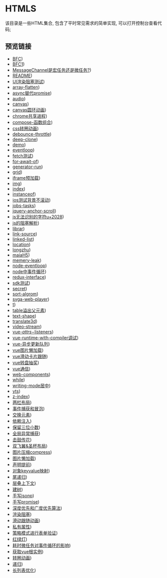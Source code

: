 # HTMLS

该目录是一些HTML集合, 包含了平时常见需求的简单实现, 可以打开控制台查看代码;

## 预览链接

- [BFC](https://lorainwings.github.io/demos/code-segment/BFC.md))
- [BFC1](https://lorainwings.github.io/demos/code-segment/BFC1.md))
- [MessageChannel是宏任务还是微任务?](https://lorainwings.github.io/demos/code-segment/MessageChannel是宏任务还是微任务?.md))
- [README](https://lorainwings.github.io/demos/code-segment/README.md))
- [UI渲染阻塞测试](https://lorainwings.github.io/demos/code-segment/UI渲染阻塞测试.md))
- [array-flatten](https://lorainwings.github.io/demos/code-segment/array-flatten.md))
- [async替代promise](https://lorainwings.github.io/demos/code-segment/async替代promise.md))
- [audio](https://lorainwings.github.io/demos/code-segment/audio.md))
- [canvas](https://lorainwings.github.io/demos/code-segment/canvas.md))
- [canvas圆环动画](https://lorainwings.github.io/demos/code-segment/canvas圆环动画.md))
- [chrome共享进程](https://lorainwings.github.io/demos/code-segment/chrome共享进程.md))
- [compose-函数组合](https://lorainwings.github.io/demos/code-segment/compose-函数组合.md))
- [css转圈动画](https://lorainwings.github.io/demos/code-segment/css转圈动画.md))
- [debounce-throttle](https://lorainwings.github.io/demos/code-segment/debounce-throttle.md))
- [deep-clone](https://lorainwings.github.io/demos/code-segment/deep-clone.md))
- [demo](https://lorainwings.github.io/demos/code-segment/demo.md))
- [eventloop](https://lorainwings.github.io/demos/code-segment/eventloop.md))
- [fetch测试](https://lorainwings.github.io/demos/code-segment/fetch测试.md))
- [for-await-of](https://lorainwings.github.io/demos/code-segment/for-await-of.md))
- [generator-run](https://lorainwings.github.io/demos/code-segment/generator-run.md))
- [grid](https://lorainwings.github.io/demos/code-segment/grid.md))
- [iframe预加载](https://lorainwings.github.io/demos/code-segment/iframe预加载.md))
- [img](https://lorainwings.github.io/demos/code-segment/img.md))
- [index](https://lorainwings.github.io/demos/code-segment/index.md))
- [instanceof](https://lorainwings.github.io/demos/code-segment/instanceof.md))
- [ios测试背景不滚动](https://lorainwings.github.io/demos/code-segment/ios测试背景不滚动.md))
- [jobs-tasks](https://lorainwings.github.io/demos/code-segment/jobs-tasks.md))
- [jquery-anchor-scroll](https://lorainwings.github.io/demos/code-segment/jquery-anchor-scroll.md))
- [js无法识别的字符u+2028](https://lorainwings.github.io/demos/code-segment/js无法识别的字符u+2028.md))
- [js的阻塞解析](https://lorainwings.github.io/demos/code-segment/js的阻塞解析.md))
- [librar](https://lorainwings.github.io/demos/code-segment/librar.md))
- [link-source](https://lorainwings.github.io/demos/code-segment/link-source.md))
- [linked-list](https://lorainwings.github.io/demos/code-segment/linked-list.md))
- [location](https://lorainwings.github.io/demos/code-segment/location.md))
- [longzhu](https://lorainwings.github.io/demos/code-segment/longzhu.md))
- [maiaH5](https://lorainwings.github.io/demos/code-segment/maiaH5.md))
- [memery-leak](https://lorainwings.github.io/demos/code-segment/memery-leak.md))
- [node-eventloop](https://lorainwings.github.io/demos/code-segment/node-eventloop.md))
- [node中事件循环](https://lorainwings.github.io/demos/code-segment/node中事件循环.md))
- [redux-interface](https://lorainwings.github.io/demos/code-segment/redux-interface.md))
- [sdk测试](https://lorainwings.github.io/demos/code-segment/sdk测试.md))
- [secret](https://lorainwings.github.io/demos/code-segment/secret.md))
- [sort-algrom](https://lorainwings.github.io/demos/code-segment/sort-algrom.md))
- [svga-web-player](https://lorainwings.github.io/demos/code-segment/svga-web-player.md))
- [t](https://lorainwings.github.io/demos/code-segment/t.md))
- [table溢出父元素](https://lorainwings.github.io/demos/code-segment/table溢出父元素.md))
- [text-shape](https://lorainwings.github.io/demos/code-segment/text-shape.md))
- [translate3d](https://lorainwings.github.io/demos/code-segment/translate3d.md))
- [video-stream](https://lorainwings.github.io/demos/code-segment/video-stream.md))
- [vue-$attrs-$listeners](https://lorainwings.github.io/demos/code-segment/vue-$attrs-$listeners.md))
- [vue-runtime-with-compiler调试](https://lorainwings.github.io/demos/code-segment/vue-runtime-with-compiler调试.md))
- [vue-异步更新队列](https://lorainwings.github.io/demos/code-segment/vue-异步更新队列.md))
- [vue图片懒加载](https://lorainwings.github.io/demos/code-segment/vue图片懒加载.md))
- [vue滑动卡片跟随](https://lorainwings.github.io/demos/code-segment/vue滑动卡片跟随.md))
- [vue转盘抽奖](https://lorainwings.github.io/demos/code-segment/vue转盘抽奖.md))
- [vue通信](https://lorainwings.github.io/demos/code-segment/vue通信.md))
- [web-components](https://lorainwings.github.io/demos/code-segment/web-components.md))
- [while](https://lorainwings.github.io/demos/code-segment/while.md))
- [writing-mode居中](https://lorainwings.github.io/demos/code-segment/writing-mode居中.md))
- [yts](https://lorainwings.github.io/demos/code-segment/yts.md))
- [z-index](https://lorainwings.github.io/demos/code-segment/z-index.md))
- [两栏布局](https://lorainwings.github.io/demos/code-segment/两栏布局.md))
- [事件捕获和冒泡](https://lorainwings.github.io/demos/code-segment/事件捕获和冒泡.md))
- [交换元素](https://lorainwings.github.io/demos/code-segment/交换元素.md))
- [依赖注入](https://lorainwings.github.io/demos/code-segment/依赖注入.md))
- [保留三位小数](https://lorainwings.github.io/demos/code-segment/保留三位小数.md))
- [全局异常捕获](https://lorainwings.github.io/demos/code-segment/全局异常捕获.md))
- [击鼓传花](https://lorainwings.github.io/demos/code-segment/击鼓传花.md))
- [双飞翼&amp;圣杯布局](https://lorainwings.github.io/demos/code-segment/双飞翼&amp;圣杯布局.md))
- [图片压缩compress](https://lorainwings.github.io/demos/code-segment/图片压缩compress.md))
- [图片懒加载](https://lorainwings.github.io/demos/code-segment/图片懒加载.md))
- [声明提前](https://lorainwings.github.io/demos/code-segment/声明提前.md))
- [对象keyvalue映射](https://lorainwings.github.io/demos/code-segment/对象keyvalue映射.md))
- [尾递归](https://lorainwings.github.io/demos/code-segment/尾递归.md))
- [层叠上下文](https://lorainwings.github.io/demos/code-segment/层叠上下文.md))
- [建树](https://lorainwings.github.io/demos/code-segment/建树.md))
- [手写jsonp](https://lorainwings.github.io/demos/code-segment/手写jsonp.md))
- [手写promise](https://lorainwings.github.io/demos/code-segment/手写promise.md))
- [深度优先和广度优先算法](https://lorainwings.github.io/demos/code-segment/深度优先和广度优先算法.md))
- [渲染阻塞](https://lorainwings.github.io/demos/code-segment/渲染阻塞.md))
- [滑动跟随动画](https://lorainwings.github.io/demos/code-segment/滑动跟随动画.md))
- [私有属性](https://lorainwings.github.io/demos/code-segment/私有属性.md))
- [策略模式进行表单验证](https://lorainwings.github.io/demos/code-segment/策略模式进行表单验证.md))
- [红绿灯](https://lorainwings.github.io/demos/code-segment/红绿灯.md))
- [耗时微任务对事件循环的影响](https://lorainwings.github.io/demos/code-segment/耗时微任务对事件循环的影响.md))
- [获取vue根实例](https://lorainwings.github.io/demos/code-segment/获取vue根实例.md))
- [转圈动画](https://lorainwings.github.io/demos/code-segment/转圈动画.md))
- [递归](https://lorainwings.github.io/demos/code-segment/递归.md))
- [长列表优化](https://lorainwings.github.io/demos/code-segment/长列表优化.md))
